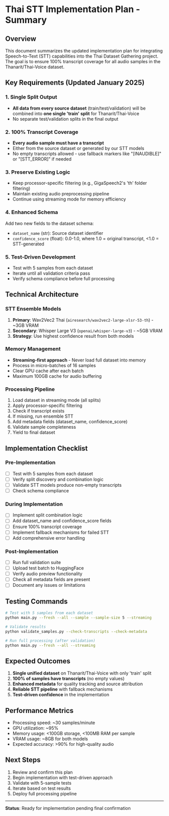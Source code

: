 # Thai STT Implementation Plan - Summary

## Overview
This document summarizes the updated implementation plan for integrating Speech-to-Text (STT) capabilities into the Thai Dataset Gathering project. The goal is to ensure 100% transcript coverage for all audio samples in the Thanarit/Thai-Voice dataset.

## Key Requirements (Updated January 2025)

### 1. Single Split Output
- **All data from every source dataset** (train/test/validation) will be combined into **one single 'train' split** for Thanarit/Thai-Voice
- No separate test/validation splits in the final output

### 2. 100% Transcript Coverage
- **Every audio sample must have a transcript**
- Either from the source dataset or generated by our STT models
- No empty transcripts allowed - use fallback markers like "[INAUDIBLE]" or "[STT_ERROR]" if needed

### 3. Preserve Existing Logic
- Keep processor-specific filtering (e.g., GigaSpeech2's 'th' folder filtering)
- Maintain existing audio preprocessing pipeline
- Continue using streaming mode for memory efficiency

### 4. Enhanced Schema
Add two new fields to the dataset schema:
- `dataset_name` (str): Source dataset identifier
- `confidence_score` (float): 0.0-1.0, where 1.0 = original transcript, <1.0 = STT-generated

### 5. Test-Driven Development
- Test with 5 samples from each dataset
- Iterate until all validation criteria pass
- Verify schema compliance before full processing

## Technical Architecture

### STT Ensemble Models
1. **Primary**: Wav2Vec2 Thai (`airesearch/wav2vec2-large-xlsr-53-th`) - ~3GB VRAM
2. **Secondary**: Whisper Large V3 (`openai/whisper-large-v3`) - ~5GB VRAM
3. **Strategy**: Use highest confidence result from both models

### Memory Management
- **Streaming-first approach** - Never load full dataset into memory
- Process in micro-batches of 16 samples
- Clear GPU cache after each batch
- Maximum 100GB cache for audio buffering

### Processing Pipeline
1. Load dataset in streaming mode (all splits)
2. Apply processor-specific filtering
3. Check if transcript exists
4. If missing, run ensemble STT
5. Add metadata fields (dataset_name, confidence_score)
6. Validate sample completeness
7. Yield to final dataset

## Implementation Checklist

### Pre-Implementation
- [ ] Test with 5 samples from each dataset
- [ ] Verify split discovery and combination logic
- [ ] Validate STT models produce non-empty transcripts
- [ ] Check schema compliance

### During Implementation
- [ ] Implement split combination logic
- [ ] Add dataset_name and confidence_score fields
- [ ] Ensure 100% transcript coverage
- [ ] Implement fallback mechanisms for failed STT
- [ ] Add comprehensive error handling

### Post-Implementation
- [ ] Run full validation suite
- [ ] Upload test batch to HuggingFace
- [ ] Verify audio preview functionality
- [ ] Check all metadata fields are present
- [ ] Document any issues or limitations

## Testing Commands

```bash
# Test with 5 samples from each dataset
python main.py --fresh --all --sample --sample-size 5 --streaming

# Validate results
python validate_samples.py --check-transcripts --check-metadata

# Run full processing (after validation)
python main.py --fresh --all --streaming
```

## Expected Outcomes

1. **Single unified dataset** on Thanarit/Thai-Voice with only 'train' split
2. **100% of samples have transcripts** (no empty values)
3. **Enhanced metadata** for quality tracking and source attribution
4. **Reliable STT pipeline** with fallback mechanisms
5. **Test-driven confidence** in the implementation

## Performance Metrics

- Processing speed: ~30 samples/minute
- GPU utilization: ~95%
- Memory usage: <100GB storage, <100MB RAM per sample
- VRAM usage: ~8GB for both models
- Expected accuracy: >90% for high-quality audio

## Next Steps

1. Review and confirm this plan
2. Begin implementation with test-driven approach
3. Validate with 5-sample tests
4. Iterate based on test results
5. Deploy full processing pipeline

---

**Status**: Ready for implementation pending final confirmation